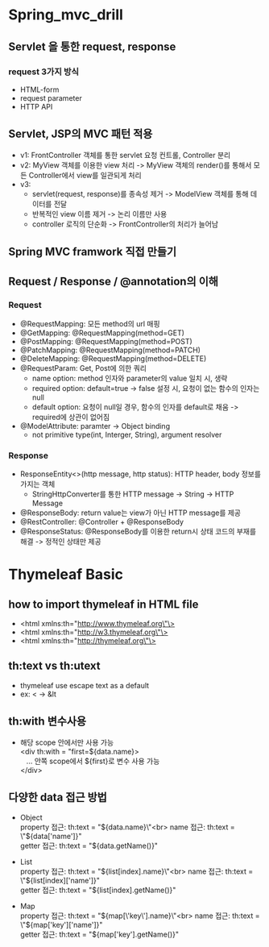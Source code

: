 # Spring_mvc_drill

## Servlet 을 통한 request, response

### request 3가지 방식
 * HTML-form
 * request parameter
 * HTTP API

## Servlet, JSP의 MVC 패턴 적용
  * v1: FrontController 객체를 통한 servlet 요청 컨트롤, Controller 분리
  * v2: MyView 객체를 이용한 view 처리 -> MyView 객체의 render()를 통해서 모든 Controller에서 view를 일관되게 처리
  * v3: 
      * servlet(request, response)를 종속성 제거 -> ModelView 객체를 통해 데이터를 전달
      * 반복적인 view 이름 제거 -> 논리 이름만 사용
      * controller 로직의 단순화 -> FrontController의 처리가 늘어남


## Spring MVC framwork 직접 만들기

## Request / Response / @annotation의 이해
### Request
* @RequestMapping: 모든 method의 url 매핑
* @GetMapping: @RequestMapping(method=GET)
* @PostMapping: @RequestMapping(method=POST)
* @PatchMapping: @RequestMapping(method=PATCH)
* @DeleteMapping: @RequestMapping(method=DELETE)
* @RequestParam: Get, Post에 의한 쿼리
   * name option: method 인자와 parameter의 value 일치 시, 생략
   * required option: default=true -> false 설정 시, 요청이 없는 함수의 인자는 null
   * default option: 요청이 null일 경우, 함수의 인자를 default로 채움 -> required에 상관이 없어짐
* @ModelAttribute: paramter -> Object binding
   * not primitive type(int, Interger, String), argument resolver

### Response
* ResponseEntity<>(http message, http status): HTTP header, body 정보를 가지는 객체
   * StringHttpConverter를 통한 HTTP message -> String -> HTTP Message
* @ResponseBody: return value는 view가 아닌 HTTP message를 제공
* @RestController: @Controller + @ResponseBody
* @ResponseStatus: @ResponseBody를 이용한 return시 상태 코드의 부재를 해결 -> 정적인 상태만 제공


# Thymeleaf Basic

## how to import thymeleaf in HTML file
 * \<html xmlns:th=\"http://www.thymeleaf.org\"\>
 * \<html xmlns:th=\"http://w3.thymeleaf.org\"\>
 * \<html xmlns:th=\"http://thymeleaf.org\"\>
 
## th:text vs th:utext
 * thymeleaf use escape text as a default
 * ex: < -> &lt

## th:with 변수사용
 * 해당 scope 안에서만 사용 가능<br>
   \<div th:with = \"first=${data.name}\><br>
   &nbsp;&nbsp;&nbsp;... 안쪽 scope에서 ${first}로 변수 사용 가능<br>
   \</div\>

## 다양한 data 접근 방법
 * Object<br>
   property 접근: th:text = \"${data.name}\"<br>
   name 접근:     th:text = \"${data[\'name\']}\"<br>
   getter 접근:   th:text = \"${data.getName()}\"<br>
 
 * List<br>
   property 접근: th:text = \"${list[index].name}\"<br>
   name 접근:     th:text = \"${list[index][\'name\']}\"<br>
   getter 접근:   th:text = \"${list[index].getName()}\"<br>
                       
 * Map<br>
   property 접근: th:text = \"${map[\'key\'].name}\"<br>
   name 접근:     th:text = \"${map[\'key\'][\'name\']}\"<br>
   getter 접근:   th:text = \"${map[\'key\'].getName()}\"<br>
